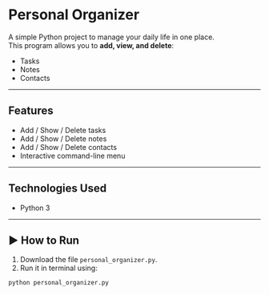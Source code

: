 # Personal Organizer 

A simple Python project to manage your daily life in one place.  
This program allows you to **add, view, and delete**:

-  Tasks
-  Notes
-  Contacts

---

##  Features
- Add / Show / Delete tasks
- Add / Show / Delete notes
- Add / Show / Delete contacts
- Interactive command-line menu

---

##  Technologies Used
- Python 3

---

## ▶ How to Run
1. Download the file `personal_organizer.py`.
2. Run it in terminal using:

```bash
python personal_organizer.py

